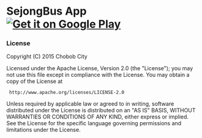 # SejongBus App [![Get it on Google Play](https://developer.android.com/images/brand/en_generic_rgb_wo_45.png)](https://play.google.com/store/apps/details?id=kr.nogcha.sejongbus) #

### License ###
Copyright (C) 2015 Chobob City

Licensed under the Apache License, Version 2.0 (the "License");
you may not use this file except in compliance with the License.
You may obtain a copy of the License at

     http://www.apache.org/licenses/LICENSE-2.0

Unless required by applicable law or agreed to in writing, software
distributed under the License is distributed on an "AS IS" BASIS,
WITHOUT WARRANTIES OR CONDITIONS OF ANY KIND, either express or implied.
See the License for the specific language governing permissions and
limitations under the License.